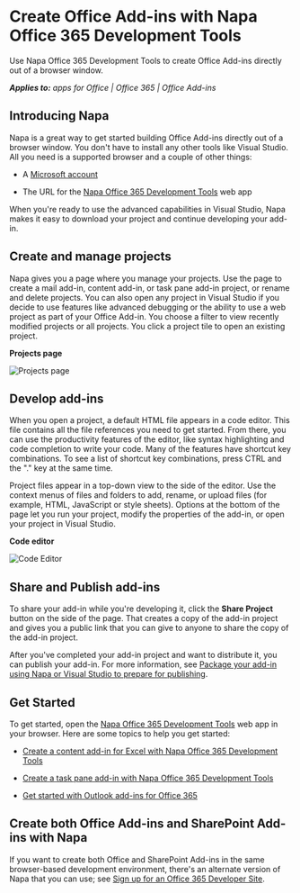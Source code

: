 
# Create Office Add-ins with Napa Office 365 Development Tools
Use Napa Office 365 Development Tools to create Office Add-ins directly out of a browser window.

 _**Applies to:** apps for Office | Office 365 | Office Add-ins_


## Introducing Napa


Napa is a great way to get started building Office Add-ins directly out of a browser window. You don't have to install any other tools like Visual Studio. All you need is a supported browser and a couple of other things:


- A [Microsoft account](http://www.microsoft.com/en-us/account/default.aspx)
    
- The URL for the [Napa Office 365 Development Tools](https://www.napacloudapp.com) web app
    
When you're ready to use the advanced capabilities in Visual Studio, Napa makes it easy to download your project and continue developing your add-in.


## Create and manage projects


Napa gives you a page where you manage your projects. Use the page to create a mail add-in, content add-in, or task pane add-in project, or rename and delete projects. You can also open any project in Visual Studio if you decide to use features like advanced debugging or the ability to use a web project as part of your Office Add-in. You choose a filter to view recently modified projects or all projects. You click a project tile to open an existing project. 


**Projects page**

![Projects page](../images/08fc36cf-7cc1-442f-a9a5-b6bb30d786a4.png)


## Develop add-ins


When you open a project, a default HTML file appears in a code editor. This file contains all the file references you need to get started. From there, you can use the productivity features of the editor, like syntax highlighting and code completion to write your code. Many of the features have shortcut key combinations. To see a list of shortcut key combinations, press CTRL and the "." key at the same time. 

Project files appear in a top-down view to the side of the editor. Use the context menus of files and folders to add, rename, or upload files (for example, HTML, JavaScript or style sheets). Options at the bottom of the page let you run your project, modify the properties of the add-in, or open your project in Visual Studio. 


**Code editor**

![Code Editor](../images/Apps_NAPA_Code_Editor.PNG)


## Share and Publish add-ins


To share your add-in while you're developing it, click the  **Share Project** button on the side of the page. That creates a copy of the add-in project and gives you a public link that you can give to anyone to share the copy of the add-in project.

After you've completed your add-in project and want to distribute it, you can publish your add-in. For more information, see [Package your add-in using Napa or Visual Studio to prepare for publishing](../publish/package-your-add-in-using-napa-or-visual-studio.md).




## Get Started


To get started, open the [Napa Office 365 Development Tools](https://www.napacloudapp.com) web app in your browser. Here are some topics to help you get started:


- [Create a content add-in for Excel with Napa Office 365 Development Tools](../essentials/create-a-content-add-in-with-napa.md)
    
- [Create a task pane add-in with Napa Office 365 Development Tools](../essentials/create-a-task-pane-add-in-with-napa.md)
    
- [Get started with Outlook add-ins for Office 365](https://dev.outlook.com/MailAppsGettingStarted/GetStarted.aspx)
    

## Create both Office Add-ins and SharePoint Add-ins with Napa


If you want to create both Office and SharePoint Add-ins in the same browser-based development environment, there's an alternate version of Napa that you can use; see [Sign up for an Office 365 Developer Site](http://msdn.microsoft.com/library/b22ce52a-ae9e-4831-9b68-c9210af6dc54%28Office.15%29.aspx#o365_signup).

